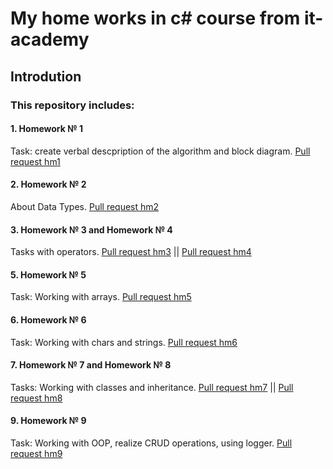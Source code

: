 My home works in c# course from it-academy
=========

Introdution
----
### This repository includes:
#### 1. Homework № 1
Task: create verbal descpription of the algorithm and block diagram. 
[Pull request hm1](https://github.com/YuriyLukashevich/hw_dotnet/pull/1)
#### 2. Homework № 2
About Data Types. 
[Pull request hm2](https://github.com/YuriyLukashevich/hw_dotnet/pull/2)
#### 3. Homework № 3 and Homework № 4
Tasks with operators. 
[Pull request hm3](https://github.com/YuriyLukashevich/hw_dotnet/pull/3) || 
[Pull request hm4](https://github.com/YuriyLukashevich/hw_dotnet/pull/4)
#### 5. Homework № 5
Task: Working with arrays. 
[Pull request hm5](https://github.com/YuriyLukashevich/hw_dotnet/pull/5)
#### 6. Homework № 6
Task: Working with chars and strings.
[Pull request hm6](https://github.com/YuriyLukashevich/hw_dotnet/pull/6)
#### 7. Homework № 7 and Homework № 8
Tasks: Working with classes and inheritance. 
[Pull request hm7](https://github.com/YuriyLukashevich/hw_dotnet/pull/7) ||
[Pull request hm8](https://github.com/YuriyLukashevich/hw_dotnet/pull/8)
#### 9. Homework № 9
Task: Working with OOP, realize CRUD operations, using logger.
[Pull request hm9](https://github.com/YuriyLukashevich/hw_dotnet/pull/9)
   
